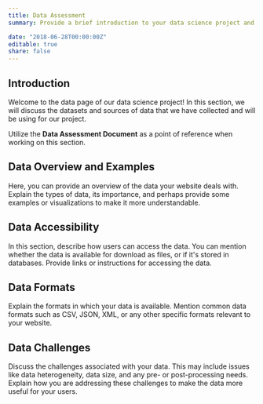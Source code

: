 ```yaml
---
title: Data Assessment
summary: Provide a brief introduction to your data science project and the purpose of the datasets. Explain the problem you're trying to solve and the role of data analysis in your project.

date: "2018-06-28T00:00:00Z"
editable: true
share: false
---
```


## Introduction

Welcome to the data page of our data science project! In this section, we will discuss the datasets and sources of data that we have collected and will be using for our project.

Utilize the **Data Assessment Document** as a point of reference when working on this section.

## Data Overview and Examples

Here, you can provide an overview of the data your website deals with. Explain the types of data, its importance, and perhaps provide some examples or visualizations to make it more understandable.

## Data Accessibility

In this section, describe how users can access the data. You can mention whether the data is available for download as files, or if it's stored in databases. Provide links or instructions for accessing the data.

## Data Formats

Explain the formats in which your data is available. Mention common data formats such as CSV, JSON, XML, or any other specific formats relevant to your website.

## Data Challenges

Discuss the challenges associated with your data. This may include issues like data heterogeneity, data size, and any pre- or post-processing needs. Explain how you are addressing these challenges to make the data more useful for your users.
